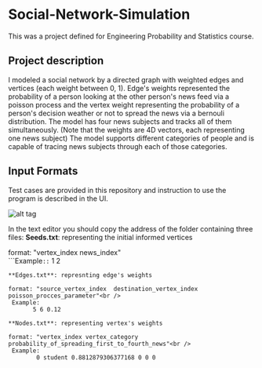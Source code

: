 # Social-Network-Simulation

This was a project defined for Engineering Probability and Statistics course.

## Project description
I modeled a social network by a directed graph with weighted edges and vertices (each weight between 0, 1). Edge's weights represented the probability of a person looking at the other person's news feed via a poisson process and the vertex weight representing the probability of a person's decision weather or not to spread the news via a bernouli distribution.
The model has four news subjects and tracks all of them simultaneously. (Note that the weights are 4D vectors, each representing one news subject)
The model supports different categories of people and is capable of tracing news subjects through each of those categories.

## Input Formats
Test cases are provided in this repository and instruction to use the program is described in the UI.

![alt tag](https://cloud.githubusercontent.com/assets/19167068/22405381/0905632c-e657-11e6-864d-021320987b77.jpg)


In the text editor you should copy the address of the folder containing three files:
**Seeds.txt**: representing the initial informed vertices

format: "vertex_index  news_index" <br />
```Example``::``
       1 2
```
**Edges.txt**: represnting edge's weights

format: "source_vertex_index  destination_vertex_index  poisson_procces_parameter"<br />
 Example:
       5 6 0.12

**Nodes.txt**: representing vertex's weights

format: "vertex_index vertex_category probability_of_spreading_first_to_fourth_news"<br />
 Example:
        0 student 0.8812879306377168 0 0 0
